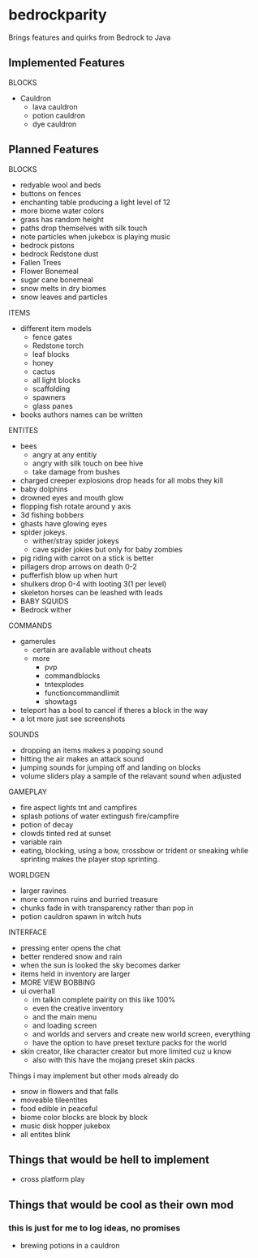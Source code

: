 # bedrockparity
Brings features and quirks from Bedrock to Java

## Implemented Features

BLOCKS
- Cauldron
  - lava cauldron
  - potion cauldron
  - dye cauldron


## Planned Features

BLOCKS
- redyable wool and beds
- buttons on fences
- enchanting table producing a light level of 12
- more biome water colors
- grass has random height 
- paths drop themselves with silk touch
- note particles when jukebox is playing music 
- bedrock pistons
- bedrock Redstone dust
- Fallen Trees
- Flower Bonemeal
- sugar cane bonemeal
- snow melts in dry biomes
- snow leaves and particles

ITEMS
- different item models 
   - fence gates
   - Redstone torch 
   - leaf blocks
   - honey
   - cactus
   - all light blocks
   - scaffolding 
   - spawners
   - glass panes
- books authors names can be written

ENTITES
- bees
  - angry at any entitiy
  - angry with silk touch on bee hive 
  - take damage from bushes 
- charged creeper explosions drop heads for all mobs they kill
- baby dolphins
- drowned eyes and mouth glow
- flopping fish rotate around y axis
- 3d fishing bobbers
- ghasts have glowing eyes
- spider jokeys. 
  - wither/stray spider jokeys
  - cave spider jokies but only for baby zombies
- pig riding with carrot on a stick is better
- pillagers drop arrows on death 0-2
- pufferfish blow up when hurt
- shulkers drop 0-4 with looting 3(1 per level)
- skeleton horses can be leashed with leads
- BABY SQUIDS
- Bedrock wither

COMMANDS
- gamerules
  - certain are available without cheats 
  - more
    - pvp
    - commandblocks
    - tntexplodes
    - functioncommandlimit
    - showtags
- teleport has a bool to cancel if theres a block  in the way
- a lot more just see screenshots 

SOUNDS
- dropping an items makes a popping sound
- hitting the air makes an attack sound 
- jumping sounds for jumping off and landing on blocks 
- volume sliders play a sample of the relavant sound when adjusted

GAMEPLAY
- fire aspect lights tnt and campfires
- splash potions of water extingush fire/campfire
- potion of decay
- clowds tinted red at sunset
- variable rain
- eating, blocking, using a bow, crossbow or trident or sneaking while sprinting makes the player stop sprinting.

WORLDGEN
- larger ravines 
- more common ruins and burried treasure
- chunks fade in with transparency rather than pop in
- potion cauldron spawn in witch huts

INTERFACE 
- pressing enter opens the chat
- better rendered snow and rain
- when the sun is looked the sky becomes darker
- items held in inventory are larger
- MORE VIEW BOBBING
- ui overhall
  - im talkin complete pairity on this like 100%
  - even the creative inventory
  - and the main menu
  - and loading screen 
  - and worlds and servers and create new world screen, everything 
  - have the option to have preset texture packs for the world
- skin creator, like character creator but more limited cuz u know
  - also with this have the mojang preset skin packs 


Things i may implement but other mods already do
- snow in flowers and that falls
- moveable tileentites
- food edible in peaceful
- biome color blocks are block by block 
- music disk hopper jukebox 
- all entites blink

## Things that would be hell to implement
- cross platform play

## Things that would be cool as their own mod
### this is just for me to log ideas, no promises
- brewing potions in a cauldron
